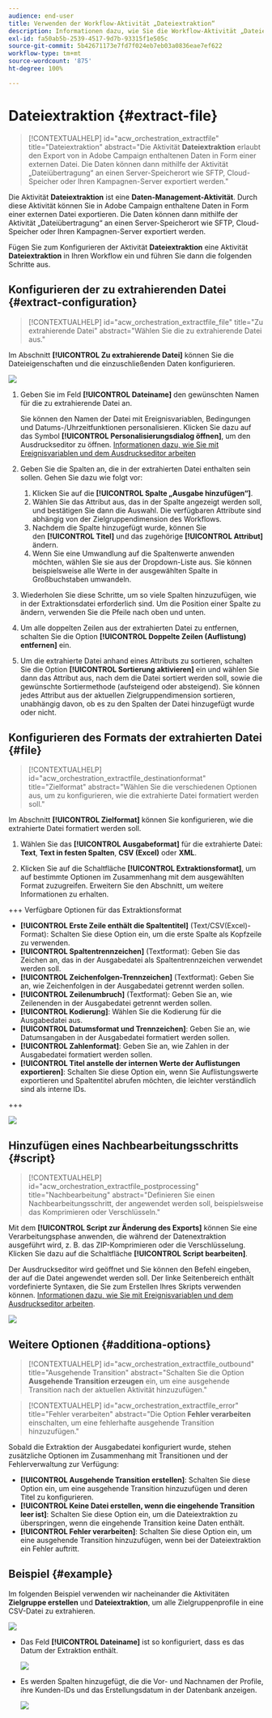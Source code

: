 ```yaml
---
audience: end-user
title: Verwenden der Workflow-Aktivität „Dateiextraktion“
description: Informationen dazu, wie Sie die Workflow-Aktivität „Dateiextraktion“ verwenden
exl-id: fa50ab5b-2539-4517-9d7b-93315f1e505c
source-git-commit: 5b42671173e7fd7f024eb7eb03a0836eae7ef622
workflow-type: tm+mt
source-wordcount: '875'
ht-degree: 100%

---
```


# Dateiextraktion {#extract-file}

>[!CONTEXTUALHELP]
>id="acw_orchestration_extractfile"
>title="Dateiextraktion"
>abstract="Die Aktivität **Dateiextraktion** erlaubt den Export von in Adobe Campaign enthaltenen Daten in Form einer externen Datei. Die Daten können dann mithilfe der Aktivität „Dateiübertragung“ an einen Server-Speicherort wie SFTP, Cloud-Speicher oder Ihren Kampagnen-Server exportiert werden."

Die Aktivität **Dateiextraktion** ist eine **Daten-Management-Aktivität**. Durch diese Aktivität können Sie in Adobe Campaign enthaltene Daten in Form einer externen Datei exportieren. Die Daten können dann mithilfe der Aktivität „Dateiübertragung“ an einen Server-Speicherort wie SFTP, Cloud-Speicher oder Ihren Kampagnen-Server exportiert werden.

Fügen Sie zum Konfigurieren der Aktivität **Dateiextraktion** eine Aktivität **Dateiextraktion** in Ihren Workflow ein und führen Sie dann die folgenden Schritte aus.

## Konfigurieren der zu extrahierenden Datei {#extract-configuration}

>[!CONTEXTUALHELP]
>id="acw_orchestration_extractfile_file"
>title="Zu extrahierende Datei"
>abstract="Wählen Sie die zu extrahierende Datei aus."

Im Abschnitt **[!UICONTROL Zu extrahierende Datei]** können Sie die Dateieigenschaften und die einzuschließenden Daten konfigurieren.

![](../assets/extract-file-file.png)

1. Geben Sie im Feld **[!UICONTROL Dateiname]** den gewünschten Namen für die zu extrahierende Datei an. 

   Sie können den Namen der Datei mit Ereignisvariablen, Bedingungen und Datums-/Uhrzeitfunktionen personalisieren. Klicken Sie dazu auf das Symbol **[!UICONTROL Personalisierungsdialog öffnen]**, um den Ausdruckseditor zu öffnen. [Informationen dazu, wie Sie mit Ereignisvariablen und dem Ausdruckseditor arbeiten](../event-variables.md)

1. Geben Sie die Spalten an, die in der extrahierten Datei enthalten sein sollen. Gehen Sie dazu wie folgt vor:

   1. Klicken Sie auf die **[!UICONTROL Spalte „Ausgabe hinzufügen“]**.
   1. Wählen Sie das Attribut aus, das in der Spalte angezeigt werden soll, und bestätigen Sie dann die Auswahl. Die verfügbaren Attribute sind abhängig von der Zielgruppendimension des Workflows.
   1. Nachdem die Spalte hinzugefügt wurde, können Sie den **[!UICONTROL Titel]** und das zugehörige **[!UICONTROL Attribut]** ändern.
   1. Wenn Sie eine Umwandlung auf die Spaltenwerte anwenden möchten, wählen Sie sie aus der Dropdown-Liste aus. Sie können beispielsweise alle Werte in der ausgewählten Spalte in Großbuchstaben umwandeln.

1. Wiederholen Sie diese Schritte, um so viele Spalten hinzuzufügen, wie in der Extraktionsdatei erforderlich sind. Um die Position einer Spalte zu ändern, verwenden Sie die Pfeile nach oben und unten.

1. Um alle doppelten Zeilen aus der extrahierten Datei zu entfernen, schalten Sie die Option **[!UICONTROL Doppelte Zeilen (Auflistung) entfernen]** ein.

1. Um die extrahierte Datei anhand eines Attributs zu sortieren, schalten Sie die Option **[!UICONTROL Sortierung aktivieren]** ein und wählen Sie dann das Attribut aus, nach dem die Datei sortiert werden soll, sowie die gewünschte Sortiermethode (aufsteigend oder absteigend). Sie können jedes Attribut aus der aktuellen Zielgruppendimension sortieren, unabhängig davon, ob es zu den Spalten der Datei hinzugefügt wurde oder nicht.

## Konfigurieren des Formats der extrahierten Datei {#file}

>[!CONTEXTUALHELP]
>id="acw_orchestration_extractfile_destinationformat"
>title="Zielformat"
>abstract="Wählen Sie die verschiedenen Optionen aus, um zu konfigurieren, wie die extrahierte Datei formatiert werden soll."

Im Abschnitt **[!UICONTROL Zielformat]** können Sie konfigurieren, wie die extrahierte Datei formatiert werden soll.

1. Wählen Sie das **[!UICONTROL Ausgabeformat]** für die extrahierte Datei: **Text**, **Text in festen Spalten**, **CSV (Excel)** oder **XML**.

1. Klicken Sie auf die Schaltfläche **[!UICONTROL Extraktionsformat]**, um auf bestimmte Optionen im Zusammenhang mit dem ausgewählten Format zuzugreifen. Erweitern Sie den Abschnitt, um weitere Informationen zu erhalten.

+++ Verfügbare Optionen für das Extraktionsformat

   * **[!UICONTROL Erste Zeile enthält die Spaltentitel]** (Text/CSV(Excel)-Format): Schalten Sie diese Option ein, um die erste Spalte als Kopfzeile zu verwenden.
   * **[!UICONTROL Spaltentrennzeichen]** (Textformat): Geben Sie das Zeichen an, das in der Ausgabedatei als Spaltentrennzeichen verwendet werden soll.
   * **[!UICONTROL Zeichenfolgen-Trennzeichen]** (Textformat): Geben Sie an, wie Zeichenfolgen in der Ausgabedatei getrennt werden sollen.
   * **[!UICONTROL Zeilenumbruch]** (Textformat): Geben Sie an, wie Zeilenenden in der Ausgabedatei getrennt werden sollen.
   * **[!UICONTROL Kodierung]**: Wählen Sie die Kodierung für die Ausgabedatei aus.
   * **[!UICONTROL Datumsformat und Trennzeichen]**: Geben Sie an, wie Datumsangaben in der Ausgabedatei formatiert werden sollen.
   * **[!UICONTROL Zahlenformat]**: Geben Sie an, wie Zahlen in der Ausgabedatei formatiert werden sollen.
   * **[!UICONTROL Titel anstelle der internen Werte der Auflistungen exportieren]**: Schalten Sie diese Option ein, wenn Sie Auflistungswerte exportieren und Spaltentitel abrufen möchten, die leichter verständlich sind als interne IDs.

+++

   ![](../assets/extract-file-format.png)

## Hinzufügen eines Nachbearbeitungsschritts {#script}

>[!CONTEXTUALHELP]
>id="acw_orchestration_extractfile_postprocessing"
>title="Nachbearbeitung"
>abstract="Definieren Sie einen Nachbearbeitungsschritt, der angewendet werden soll, beispielsweise das Komprimieren oder Verschlüsseln."

Mit dem **[!UICONTROL Script zur Änderung des Exports]** können Sie eine Verarbeitungsphase anwenden, die während der Datenextraktion ausgeführt wird, z. B. das ZIP-Komprimieren oder die Verschlüsselung. Klicken Sie dazu auf die Schaltfläche **[!UICONTROL Script bearbeiten]**. 

Der Ausdruckseditor wird geöffnet und Sie können den Befehl eingeben, der auf die Datei angewendet werden soll. Der linke Seitenbereich enthält vordefinierte Syntaxen, die Sie zum Erstellen Ihres Skripts verwenden können. [Informationen dazu, wie Sie mit Ereignisvariablen und dem Ausdruckseditor arbeiten](../event-variables.md). 

![](../assets/extract-file-script.png)

## Weitere Optionen {#additiona-options}

>[!CONTEXTUALHELP]
>id="acw_orchestration_extractfile_outbound"
>title="Ausgehende Transition"
>abstract="Schalten Sie die Option **Ausgehende Transition erzeugen** ein, um eine ausgehende Transition nach der aktuellen Aktivität hinzuzufügen."

>[!CONTEXTUALHELP]
>id="acw_orchestration_extractfile_error"
>title="Fehler verarbeiten"
>abstract="Die Option **Fehler verarbeiten** einschalten, um eine fehlerhafte ausgehende Transition hinzuzufügen."

Sobald die Extraktion der Ausgabedatei konfiguriert wurde, stehen zusätzliche Optionen im Zusammenhang mit Transitionen und der Fehlerverwaltung zur Verfügung:

* **[!UICONTROL Ausgehende Transition erstellen]**: Schalten Sie diese Option ein, um eine ausgehende Transition hinzuzufügen und deren Titel zu konfigurieren.
* **[!UICONTROL Keine Datei erstellen, wenn die eingehende Transition leer ist]**: Schalten Sie diese Option ein, um die Dateiextraktion zu überspringen, wenn die eingehende Transition keine Daten enthält.
* **[!UICONTROL Fehler verarbeiten]**: Schalten Sie diese Option ein, um eine ausgehende Transition hinzuzufügen, wenn bei der Dateiextraktion ein Fehler auftritt.

## Beispiel {#example}

Im folgenden Beispiel verwenden wir nacheinander die Aktivitäten **Zielgruppe erstellen** und **Dateiextraktion**, um alle Zielgruppenprofile in eine CSV-Datei zu extrahieren.

![](../assets/extract-file-example.png)

* Das Feld **[!UICONTROL Dateiname]** ist so konfiguriert, dass es das Datum der Extraktion enthält.

  ![](../assets/extract-file-example-name.png)

* Es werden Spalten hinzugefügt, die die Vor- und Nachnamen der Profile, ihre Kunden-IDs und das Erstellungsdatum in der Datenbank anzeigen.

  ![](../assets/extract-file-example-columns.png)
